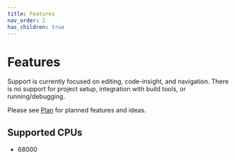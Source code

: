 ```yaml
---
title: Features
nav_order: 2
has_children: true
---
```


# Features

Support is currently focused on editing, code-insight, and navigation. There is no support for project setup, integration with build tools, or running/debugging.

Please see [Plan](../plan.md) for planned features and ideas.
                                      
## Supported CPUs

* 68000
